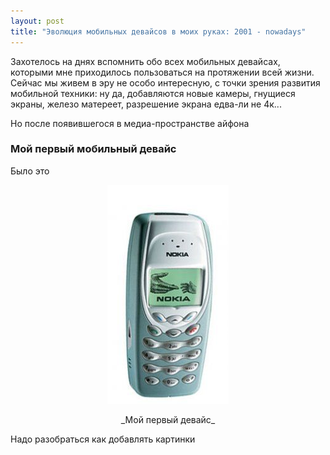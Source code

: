 ```yaml
---
layout: post
title: "Эволюция мобильных девайсов в моих руках: 2001 - nowadays"
---
```


Захотелось на днях вспомнить обо всех мобильных девайсах, которыми мне приходилось
пользоваться на протяжении всей жизни. Сейчас мы живем в эру не особо интересную, 
с точки зрения развития мобильной техники: ну да, добавляются новые камеры, гнущиеся экраны, железо матереет, разрешение экрана едва-ли не 4к... 

Но после появившегося в медиа-пространстве айфона

<h3> Мой первый мобильный девайс </h3>

Было это 

<p align="center"> 
<img src="/pics/3410.jpg">
</p>

<p align="center">_Мой первый девайс_<p align="center">

Надо разобраться как добавлять картинки

